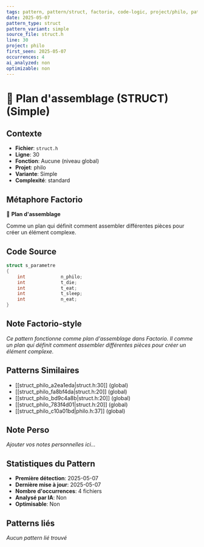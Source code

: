 ```yaml
---
tags: pattern, pattern/struct, factorio, code-logic, project/philo, pattern/variant/simple
date: 2025-05-07
pattern_type: struct
pattern_variant: simple
source_file: struct.h
line: 30
project: philo
first_seen: 2025-05-07
occurrences: 4
ai_analyzed: non
optimizable: non
---
```


# 📐 Plan d'assemblage (STRUCT) (Simple)

## Contexte
- **Fichier**: `struct.h`
- **Ligne**: 30
- **Fonction**: Aucune (niveau global)
- **Projet**: philo
- **Variante**: Simple
- **Complexité**: standard

## Métaphore Factorio
📐 **Plan d'assemblage**

Comme un plan qui définit comment assembler différentes pièces pour créer un élément complexe.

## Code Source
```c
struct s_parametre
{
	int				n_philo;
	int				t_die;
	int				t_eat;
	int				t_sleep;
	int				n_eat;
}
```

## Note Factorio-style
*Ce pattern fonctionne comme plan d'assemblage dans Factorio. Il comme un plan qui définit comment assembler différentes pièces pour créer un élément complexe.*

## Patterns Similaires
- [[struct_philo_a2ea1eda|struct.h:30]] (global)
- [[struct_philo_fa8bf4da|struct.h:20]] (global)
- [[struct_philo_bd9c4a8b|struct.h:20]] (global)
- [[struct_philo_783f4d01|struct.h:20]] (global)
- [[struct_philo_c10a01bd|philo.h:37]] (global)

## Note Perso
*Ajouter vos notes personnelles ici...*

## Statistiques du Pattern
- **Première détection**: 2025-05-07
- **Dernière mise à jour**: 2025-05-07
- **Nombre d'occurrences**: 4 fichiers
- **Analysé par IA**: Non
- **Optimisable**: Non

## Patterns liés
*Aucun pattern lié trouvé*

